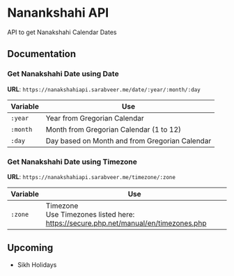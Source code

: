 # Nanankshahi API
API to get Nanakshahi Calendar Dates

## Documentation

### Get Nanakshahi Date using Date

**URL**: `https://nanakshahiapi.sarabveer.me/date/:year/:month/:day`

| Variable | Use                                            |
|----------|------------------------------------------------|
| `:year`  | Year from Gregorian Calendar                   |
| `:month` | Month from Gregorian Calendar (1 to 12)        |
| `:day`   | Day based on Month and from Gregorian Calendar |

### Get Nanakshahi Date using Timezone

**URL**: `https://nanakshahiapi.sarabveer.me/timezone/:zone`

| Variable | Use                                                                                   |
|----------|---------------------------------------------------------------------------------------|
| `:zone`  | Timezone<br>Use Timezones listed here: https://secure.php.net/manual/en/timezones.php |

## Upcoming

- Sikh Holidays
